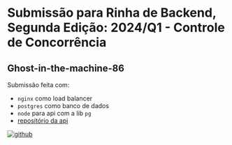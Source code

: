 # Submissão para Rinha de Backend, Segunda Edição: 2024/Q1 - Controle de Concorrência


## Ghost-in-the-machine-86
Submissão feita com:
- `nginx` como load balancer
- `postgres` como banco de dados
- `node` para api com a lib `pg`
- [repositório da api](https://github.com/ghost-in-the-machine-86/rinha2024)



[![github](https://img.shields.io/badge/GitHub-100000?style=for-the-badge&logo=github&logoColor=white)](https://github.com/ghost-in-the-machine-86)